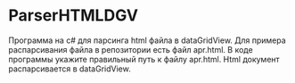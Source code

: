 # ParserHTMLDGV
Программа на c# для парсинга  html файла в dataGridView.
Для примера распарсивания файла в репозитории есть файл apr.html. 
В коде программы укажите правильный путь к файлу apr.html. 
Html документ распарсивается в dataGridView. 
